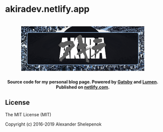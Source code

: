 # akiradev.netlify.app

<h1 align="center">
    <img alt="akira" title="akira" src="https://raw.githubusercontent.com/the-akira/akirablog/master/static/avatar.png" width="400"> </br>
</h1>

<h4 align="center">
  Source code for my personal blog page. Powered by <a href="https://github.com/gatsbyjs/gatsby" target="_blank">Gatsby</a> and <a href="https://github.com/alxshelepenok/gatsby-starter-lumen" target="_blank">Lumen</a>. Published on <a href="https://www.netlify.com/" target="_blank">netlify.com</a>.
</h4>

## License
The MIT License (MIT)

Copyright (c) 2016-2019 Alexander Shelepenok
